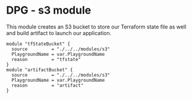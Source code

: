 # DPG - s3 module

This module creates an S3 bucket to store our Terraform state file as well and build artifact to launch our application.

```hcl
module "tfStateBucket" {
  source         = "./../../modules/s3"
  PlaygroundName = var.PlaygroundName
  reason         = "tfstate"
}
module "artifactBucket" {
  source         = "./../../modules/s3"
  PlaygroundName = var.PlaygroundName
  reason         = "artifact"
}
```
